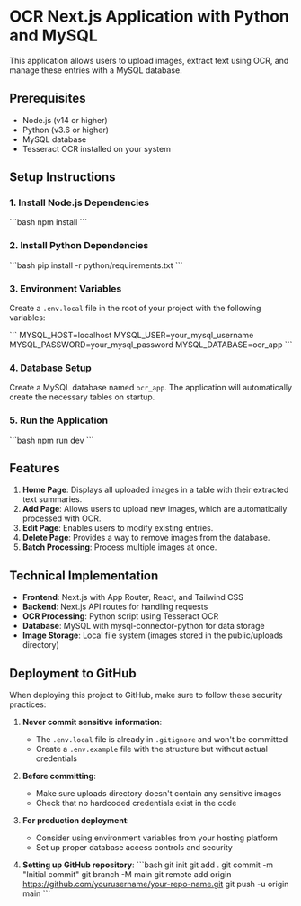 # OCR Next.js Application with Python and MySQL

This application allows users to upload images, extract text using OCR, and manage these entries with a MySQL database.

## Prerequisites

- Node.js (v14 or higher)
- Python (v3.6 or higher)
- MySQL database
- Tesseract OCR installed on your system

## Setup Instructions

### 1. Install Node.js Dependencies

\`\`\`bash
npm install
\`\`\`

### 2. Install Python Dependencies

\`\`\`bash
pip install -r python/requirements.txt
\`\`\`

### 3. Environment Variables

Create a `.env.local` file in the root of your project with the following variables:

\`\`\`
MYSQL_HOST=localhost
MYSQL_USER=your_mysql_username
MYSQL_PASSWORD=your_mysql_password
MYSQL_DATABASE=ocr_app
\`\`\`

### 4. Database Setup

Create a MySQL database named `ocr_app`. The application will automatically create the necessary tables on startup.

### 5. Run the Application

\`\`\`bash
npm run dev
\`\`\`

## Features

1. **Home Page**: Displays all uploaded images in a table with their extracted text summaries.
2. **Add Page**: Allows users to upload new images, which are automatically processed with OCR.
3. **Edit Page**: Enables users to modify existing entries.
4. **Delete Page**: Provides a way to remove images from the database.
5. **Batch Processing**: Process multiple images at once.

## Technical Implementation

- **Frontend**: Next.js with App Router, React, and Tailwind CSS
- **Backend**: Next.js API routes for handling requests
- **OCR Processing**: Python script using Tesseract OCR
- **Database**: MySQL with mysql-connector-python for data storage
- **Image Storage**: Local file system (images stored in the public/uploads directory)

## Deployment to GitHub

When deploying this project to GitHub, make sure to follow these security practices:

1. **Never commit sensitive information**:
   - The `.env.local` file is already in `.gitignore` and won't be committed
   - Create a `.env.example` file with the structure but without actual credentials

2. **Before committing**:
   - Make sure uploads directory doesn't contain any sensitive images
   - Check that no hardcoded credentials exist in the code

3. **For production deployment**:
   - Consider using environment variables from your hosting platform
   - Set up proper database access controls and security

4. **Setting up GitHub repository**:
   \`\`\`bash
   git init
   git add .
   git commit -m "Initial commit"
   git branch -M main
   git remote add origin https://github.com/yourusername/your-repo-name.git
   git push -u origin main
   \`\`\`
